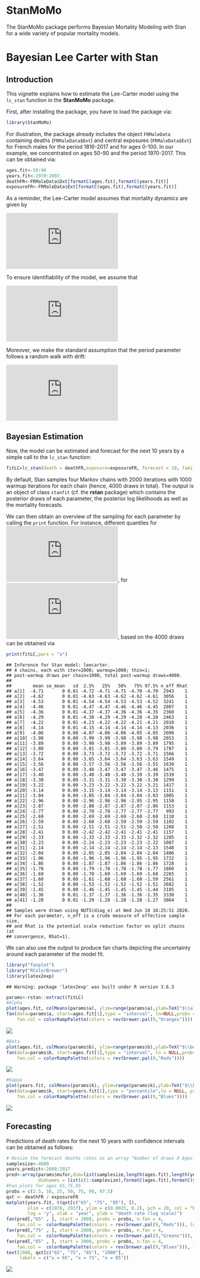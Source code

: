 
<!-- README.md is generated from README.Rmd. Please edit that file -->
StanMoMo
========

<!-- badges: start -->
<!-- badges: end -->
The StanMoMo package performs Bayesian Mortality Modeling with Stan for a wide variety of popular mortality models.

Bayesian Lee Carter with Stan
================

Introduction
------------

This vignette explains how to estimate the Lee-Carter model using the `lc_stan` function in the **StanMoMo** package.

First, after installing the package, you have to load the package via:

``` r
library(StanMoMo)
```

For illustration, the package already includes the object `FRMaleData` containing deaths (`FRMaleData$Dxt`) and central exposures (`FRMaleData$Ext`) for French males for the period 1816-2017 and for ages 0-100. In our example, we concentrated on ages 50-90 and the period 1970-2017. This can be obtained via:

``` r
ages.fit<-50:90
years.fit<-1970:2007
deathFR<-FRMaleData$Dxt[formatC(ages.fit),formatC(years.fit)]
exposureFR<-FRMaleData$Ext[formatC(ages.fit),formatC(years.fit)]
```

As a reminder, the Lee-Carter model assumes that mortality dynamics are given by

![ 
\\begin{aligned}
D\_{xt} &\\sim Poisson (E\_{xt}\\mu\_{xt})\\\\
\\log \\mu\_{xt}&=\\alpha\_x+\\beta\_x \\kappa\_t
\\end{aligned}
](https://latex.codecogs.com/png.latex?%20%0A%5Cbegin%7Baligned%7D%0AD_%7Bxt%7D%20%26%5Csim%20Poisson%20%28E_%7Bxt%7D%5Cmu_%7Bxt%7D%29%5C%5C%0A%5Clog%20%5Cmu_%7Bxt%7D%26%3D%5Calpha_x%2B%5Cbeta_x%20%5Ckappa_t%0A%5Cend%7Baligned%7D%0A " 
\begin{aligned}
D_{xt} &\sim Poisson (E_{xt}\mu_{xt})\\
\log \mu_{xt}&=\alpha_x+\beta_x \kappa_t
\end{aligned}
")

 To ensure identifiability of the model, we assume that

![
\\sum\_x \\beta\_x=1,\\kappa\_1=0
](https://latex.codecogs.com/png.latex?%0A%5Csum_x%20%5Cbeta_x%3D1%2C%5Ckappa_1%3D0%0A "
\sum_x \beta_x=1,\kappa_1=0
")

Moreover, we make the standard assumption that the period parameter follows a random walk with drift:

![ 
\\kappa\_t \\sim \\mathcal{N}(\\mu+\\kappa\_{t-1},\\sigma)
](https://latex.codecogs.com/png.latex?%20%0A%5Ckappa_t%20%5Csim%20%5Cmathcal%7BN%7D%28%5Cmu%2B%5Ckappa_%7Bt-1%7D%2C%5Csigma%29%0A " 
\kappa_t \sim \mathcal{N}(\mu+\kappa_{t-1},\sigma)
")

Bayesian Estimation
-------------------

Now, the model can be estimated and forecast for the next 10 years by a simple call to the `lc_stan` function:

``` r
fitLC=lc_stan(death = deathFR,exposure=exposureFR, forecast = 10, family = "poisson",cores=4)
```

By default, Stan samples four Markov chains with 2000 iterations with 1000 warmup iterations for each chain (hence, 4000 draws in total). The output is an object of class `stanfit` (cf. the **rstan** package) which contains the posterior draws of each parameter, the posterior log likelihoods as well as the mortality forecasts.

We can then obtain an overview of the sampling for each parameter by calling the `print` function. For instance, different quantiles for ![\\alpha\_x](https://latex.codecogs.com/png.latex?%5Calpha_x "\alpha_x"), for ![x=50,\\dots,90](https://latex.codecogs.com/png.latex?x%3D50%2C%5Cdots%2C90 "x=50,\dots,90"), based on the 4000 draws can be obtained via

``` r
print(fitLC,pars = "a")
```

    ## Inference for Stan model: leecarter.
    ## 4 chains, each with iter=2000; warmup=1000; thin=1; 
    ## post-warmup draws per chain=1000, total post-warmup draws=4000.
    ## 
    ##        mean se_mean   sd  2.5%   25%   50%   75% 97.5% n_eff Rhat
    ## a[1]  -4.71       0 0.01 -4.72 -4.71 -4.71 -4.70 -4.70  2943    1
    ## a[2]  -4.62       0 0.01 -4.63 -4.63 -4.62 -4.62 -4.61  3056    1
    ## a[3]  -4.53       0 0.01 -4.54 -4.54 -4.53 -4.53 -4.52  3241    1
    ## a[4]  -4.46       0 0.01 -4.47 -4.47 -4.46 -4.46 -4.45  2807    1
    ## a[5]  -4.36       0 0.01 -4.37 -4.37 -4.36 -4.36 -4.35  2360    1
    ## a[6]  -4.29       0 0.01 -4.30 -4.29 -4.29 -4.28 -4.28  2463    1
    ## a[7]  -4.22       0 0.01 -4.23 -4.22 -4.22 -4.21 -4.21  2010    1
    ## a[8]  -4.14       0 0.01 -4.15 -4.14 -4.14 -4.14 -4.13  2036    1
    ## a[9]  -4.06       0 0.00 -4.07 -4.06 -4.06 -4.05 -4.05  2090    1
    ## a[10] -3.98       0 0.00 -3.99 -3.99 -3.98 -3.98 -3.98  2053    1
    ## a[11] -3.89       0 0.00 -3.90 -3.90 -3.89 -3.89 -3.89  1795    1
    ## a[12] -3.80       0 0.00 -3.81 -3.81 -3.80 -3.80 -3.79  1787    1
    ## a[13] -3.72       0 0.00 -3.73 -3.72 -3.72 -3.72 -3.71  1566    1
    ## a[14] -3.64       0 0.00 -3.65 -3.64 -3.64 -3.63 -3.63  1549    1
    ## a[15] -3.56       0 0.00 -3.57 -3.56 -3.56 -3.56 -3.55  1630    1
    ## a[16] -3.47       0 0.00 -3.48 -3.47 -3.47 -3.47 -3.46  1475    1
    ## a[17] -3.40       0 0.00 -3.40 -3.40 -3.40 -3.39 -3.39  1539    1
    ## a[18] -3.30       0 0.00 -3.31 -3.31 -3.30 -3.30 -3.30  1299    1
    ## a[19] -3.22       0 0.00 -3.23 -3.22 -3.22 -3.22 -3.21  1417    1
    ## a[20] -3.14       0 0.00 -3.15 -3.14 -3.14 -3.14 -3.13  1151    1
    ## a[21] -3.04       0 0.00 -3.05 -3.04 -3.04 -3.04 -3.03  1005    1
    ## a[22] -2.96       0 0.00 -2.96 -2.96 -2.96 -2.95 -2.95  1158    1
    ## a[23] -2.87       0 0.00 -2.88 -2.87 -2.87 -2.87 -2.86  1153    1
    ## a[24] -2.77       0 0.00 -2.78 -2.78 -2.77 -2.77 -2.77   993    1
    ## a[25] -2.69       0 0.00 -2.69 -2.69 -2.69 -2.68 -2.68  1110    1
    ## a[26] -2.59       0 0.00 -2.60 -2.60 -2.59 -2.59 -2.59  1102    1
    ## a[27] -2.51       0 0.00 -2.51 -2.51 -2.51 -2.50 -2.50  1208    1
    ## a[28] -2.41       0 0.00 -2.42 -2.42 -2.41 -2.41 -2.41  1157    1
    ## a[29] -2.33       0 0.00 -2.33 -2.33 -2.33 -2.32 -2.32  1285    1
    ## a[30] -2.23       0 0.00 -2.24 -2.23 -2.23 -2.23 -2.22  1087    1
    ## a[31] -2.14       0 0.00 -2.14 -2.14 -2.14 -2.14 -2.13  1548    1
    ## a[32] -2.04       0 0.00 -2.05 -2.05 -2.04 -2.04 -2.04  1406    1
    ## a[33] -1.96       0 0.00 -1.96 -1.96 -1.96 -1.95 -1.95  1722    1
    ## a[34] -1.86       0 0.00 -1.87 -1.87 -1.86 -1.86 -1.86  1728    1
    ## a[35] -1.78       0 0.00 -1.79 -1.78 -1.78 -1.78 -1.77  1860    1
    ## a[36] -1.69       0 0.00 -1.70 -1.69 -1.69 -1.69 -1.68  2265    1
    ## a[37] -1.60       0 0.00 -1.61 -1.60 -1.60 -1.60 -1.59  2561    1
    ## a[38] -1.52       0 0.00 -1.53 -1.52 -1.52 -1.52 -1.51  2682    1
    ## a[39] -1.45       0 0.00 -1.46 -1.45 -1.45 -1.45 -1.44  3185    1
    ## a[40] -1.36       0 0.01 -1.37 -1.37 -1.36 -1.36 -1.35  3330    1
    ## a[41] -1.28       0 0.01 -1.29 -1.28 -1.28 -1.28 -1.27  3064    1
    ## 
    ## Samples were drawn using NUTS(diag_e) at Wed Jun 10 16:25:51 2020.
    ## For each parameter, n_eff is a crude measure of effective sample size,
    ## and Rhat is the potential scale reduction factor on split chains (at 
    ## convergence, Rhat=1).

We can also use the output to produce fan charts depicting the uncertainty around each parameter of the model fit.

``` r
library("fanplot")
library("RColorBrewer")
library(latex2exp)
```

    ## Warning: package 'latex2exp' was built under R version 3.6.3

``` r
params<-rstan::extract(fitLC)
#Alpha
plot(ages.fit, colMeans(params$a), ylim=range(params$a),ylab=TeX("$\\alpha_x$"), xlab="Age: x")
fan(data=params$a, start=ages.fit[1],type = "interval", ln=NULL,probs = seq(0.01,0.99,0.01),
    fan.col = colorRampPalette(colors = rev(brewer.pal(9,"Oranges"))))
```

![](leecarter_files/figure-markdown_github/unnamed-chunk-5-1.png)

``` r
#Beta
plot(ages.fit, colMeans(params$b), ylim=range(params$b),ylab=TeX("$\\beta_x$"), xlab="Age: x")
fan(data=params$b, start=ages.fit[1],type = "interval", ln = NULL,probs = seq(0.01,0.99,0.01),
    fan.col = colorRampPalette(colors = rev(brewer.pal(9,"Reds"))))
```

![](leecarter_files/figure-markdown_github/unnamed-chunk-5-2.png)

``` r
#Kappa
plot(years.fit, colMeans(params$k), ylim=range(params$k),ylab=TeX("$\\kappa_t$"), xlab="Year: t")
fan(data=params$k, start=years.fit[1],type = "percentile",ln = NULL, probs = seq(0.01,0.99,0.01),
    fan.col = colorRampPalette(colors = rev(brewer.pal(9,"Blues"))))
```

![](leecarter_files/figure-markdown_github/unnamed-chunk-5-3.png)

Forecasting
-----------

Predictions of death rates for the next 10 years with confidence intervals can be obtained as follows:

``` r
# Resize the forecast deaths rates as an array "Number of draws X Ages X Years to predict"
samplesize<-4000
years.predict<-2008:2017
pred<-array(params$mufor,dim=list(samplesize,length(ages.fit),length(years.predict)),
            dimnames = list(c(1:samplesize),formatC(ages.fit),formatC(years.predict)))
#Fan plots for ages 65,75,85
probs = c(2.5, 10, 25, 50, 75, 90, 97.5)
qxt <- deathFR / exposureFR
matplot(years.fit, t(qxt[c("65", "75", "85"), ]),
        xlim = c(1970, 2017), ylim = c(0.0025, 0.2), pch = 20, col = "black",
        log = "y", xlab = "year", ylab = "death rate (log scale)")
fan(pred[,"65" , ], start = 2008, probs = probs, n.fan = 4,
    fan.col =  colorRampPalette(colors = rev(brewer.pal(9,"Reds"))), ln = NULL)
fan(pred[,"75" , ], start = 2008, probs = probs, n.fan = 4,
    fan.col =  colorRampPalette(colors = rev(brewer.pal(9,"Greens"))), ln = NULL)
fan(pred[,"85" , ], start = 2008, probs = probs, n.fan = 4,
    fan.col =  colorRampPalette(colors = rev(brewer.pal(9,"Blues"))), ln = NULL)
text(1980, qxt[c("65", "75", "85"), "2000"],
     labels = c("x = 65", "x = 75", "x = 85"))
```

![](leecarter_files/figure-markdown_github/unnamed-chunk-6-1.png)

